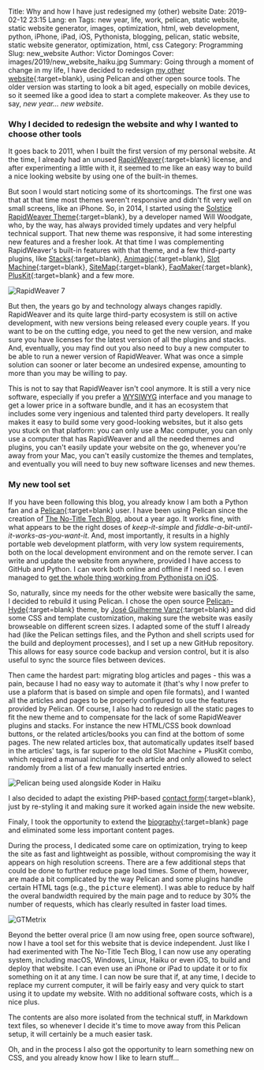 Title: Why and how I have just redesigned my (other) website
Date: 2019-02-12 23:15
Lang: en
Tags: new year, life, work, pelican, static website, static website generator, images, optimization, html, web development, python, iPhone, iPad, iOS, Pythonista, blogging, pelican, static website, static website generator, optimization, html, css
Category: Programming
Slug: new_website
Author: Victor Domingos
Cover: images/2019/new_website_haiku.jpg
Summary: Going through a moment of change in my life, I have decided to redesign [my other website](https://victordomingos.com/){:target=blank}, using Pelican and other open source tools. The older version was starting to look a bit aged, especially on mobile devices, so it seemed like a good idea to start a complete makeover. As they use to say, *new year... new website*.


### Why I decided to redesign the website and why I wanted to choose other tools

It goes back to 2011, when I built the first version of my personal website. At the time, I already had an unused [RapidWeaver](https://www.realmacsoftware.com/rapidweaver/){:target=blank} license, and after experimenting a little with it, it seemed to me like an easy way to build a nice looking website by using one of the built-in themes. 

But soon I would start noticing some of its shortcomings. The first one was that at that time most themes weren't responsive and didn't fit very well on small screens, like an iPhone. So, in 2014, I started using the [Solstice RapidWeaver Theme](https://themeflood.com/solstice/){:target=blank}, by a developer named Will Woodgate, who, by the way, has always provided timely updates and very helpful technical support. That new theme was responsive, it had some interesting new features and a fresher look. At that time I was complementing RapidWeaver's built-in features with that theme, and a few third-party plugins, like [Stacks](https://yourhead.com/stacks/){:target=blank}, [Animagic](https://elixirgraphics.com/plugins/animagic){:target=blank}, [Slot Machine](https://docs.joeworkman.net/rapidweaver/stacks/slot-machine){:target=blank}, [SiteMap](http://www.yourhead.com/sitemap){:target=blank}, [FaqMaker](http://yourhead.com/faqmaker){:target=blank}, [PlusKit](http://yourhead.com/pluskit){:target=blank} and a few more.

![RapidWeaver 7]({static}/images/2019/rapidweaver7.jpg)

But then, the years go by and technology always changes rapidly. RapidWeaver and its quite large third-party ecosystem is still on active development, with new versions being released every couple years. If you want to be on the cutting edge, you need to get the new version, and make sure you have licenses for the latest version of all the plugins and stacks. And, eventually, you may find out you also need to buy a new computer to be able to run a newer version of RapidWeaver. What was once a simple solution can sooner or later become an undesired expense, amounting to more than you may be willing to pay.

This is not to say that RapidWeaver isn't cool anymore. It is still a very nice software, especially if you prefer a [WYSIWYG](https://en.wikipedia.org/wiki/WYSIWYG) interface and you manage to get a lower price in a software bundle, and it has an ecosystem that includes some very ingenious and talented third party developers. It really makes it easy to build some very good-looking websites, but it also gets you stuck on that platform: you can only use a Mac computer, you can only use a computer that has RapidWeaver and all the needed themes and plugins, you can't easily update your website on the go, whenever you're away from your Mac, you can't easily customize the themes and templates, and eventually you will need to buy new software licenses and new themes.


### My new tool set

If you have been following this blog, you already know I am both a Python fan and a [Pelican](https://docs.getpelican.com/){:target=blank} user. I have been using Pelican since the creation of [The No-Title Tech Blog](https://no-title.victordomingos.com), about a year ago. It works fine, with what appears to be the right doses of *keep-it-simple* and *fiddle-a-bit-until-it-works-as-you-want-it*. And, most importantly, it results in a highly portable web development platform, with very low system requirements, both on the local development environment and on the remote server. I can write and update the website from anywhere, provided I have access to GitHub and Python. I can work both online and offline if I need so. I even managed to [get the whole thing working from Pythonista on iOS]({filename}/articles/2018/2018-07-01_how_i_use_python_to_blog_from_iphone.md). 

So, naturally, since my needs for the other website were basically the same, I decided to rebuild it using Pelican. I chose the open source [Pelican-Hyde](https://github.com/jvanz/pelican-hyde){:target=blank} theme, by [José Guilherme Vanz](https://jvanz.com){:target=blank} and did some CSS and template customization, making sure the website was easily browseable on different screen sizes. I adapted some of the stuff I already had (like the Pelican settings files, and the Python and shell scripts used for the build and deployment processes), and I set up a new GitHub repository. This allows for easy source code backup and version control, but it is also useful to sync the source files between devices.

Then came the hardest part: migrating blog articles and pages - this was a pain, because I had no easy way to automate it (that's why I now prefer to use a plaform that is based on simple and open file formats), and I wanted all the articles and pages to be properly configured to use the features provided by Pelican. Of course, I also had to redesign all the static pages to fit the new theme and to compensate for the lack of some RapidWeaver plugins and stacks. For instance the new HTML/CSS book download buttons, or the related articles/books you can find at the bottom of some pages. The new related articles box, that automatically updates itself based in the articles' tags, is far superior to the old Slot Machine + PlusKit combo, which required a manual include for each article and only allowed to select randomly from a list of a few manually inserted entries.

![Pelican being used alongside Koder in Haiku]({static}/images/2019/pelican_koder_haiku.png)

I also decided to adapt the existing PHP-based [contact form](https://victordomingos.com/info/contactos.php){:target=blank}, just by re-styling it and making sure it worked again inside the new website. 

Finaly, I took the opportunity to extend the [biography](https://victordomingos.com/info/biografia.html){:target=blank} page and eliminated some less important content pages.

During the process, I dedicated some care on optimization, trying to keep the site as fast and lightweight as possible, without compromising the way it appears on high resolution screens. There are a few additional steps that could be done to further reduce page load times. Some of them, however, are made a bit complicated by the way Pelican and some plugins handle certain HTML tags (e.g., the <tt>picture</tt> element). I was able to reduce by half the overal bandwidth required by the main page and to reduce by 30% the number of requests, which has clearly resulted in faster load times.

![GTMetrix]({static}/images/2019/gtmetrix_optimization_history.png)


Beyond the better overal price (I am now using free, open source software), now I have a tool set for this website that is device independent. Just like I had exerimented with The No-Title Tech Blog, I can now use any operating system, including macOS, Windows, Linux, Haiku or even iOS, to build and deploy that website. I can even use an iPhone or iPad to update it or to fix something on it at any time. I can now be sure that if, at any time, I decide to replace my current computer, it will be fairly easy and very quick to start using it to update my website. With no additional software costs, which is a nice plus. 

The contents are also more isolated from the technical stuff, in Markdown text files, so whenever I decide it's time to move away from this Pelican setup, it will certainly be a much easier task.

Oh, and in the process I also got the opportunity to learn something new on CSS, and you already know how I like to learn stuff...
